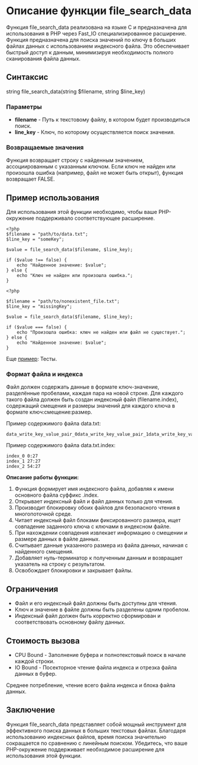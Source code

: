 # Описание функции file_search_data

Функция file_search_data реализована на языке C и предназначена для использования в PHP через Fast_IO специализированное расширение. Функция предназначена для поиска значений по ключу в больших файлах данных с использованием индексного файла. Это обеспечивает быстрый доступ к данным, минимизируя необходимость полного сканирования файла данных.

## Синтаксис

string file_search_data(string $filename, string $line_key)


### Параметры

- **filename** - Путь к текстовому файлу, в котором будет производиться поиск.
- **line_key** - Ключ, по которому осуществляется поиск значения.

### Возвращаемые значения

Функция возвращает строку с найденным значением, ассоциированным с указанным ключом. Если ключ не найден или произошла ошибка (например, файл не может быть открыт), функция возвращает FALSE.

## Пример использования

Для использования этой функции необходимо, чтобы ваше PHP-окружение поддерживало соответствующее расширение.
```
<?php
$filename = "path/to/data.txt";
$line_key = "someKey";

$value = file_search_data($filename, $line_key);

if ($value !== false) {
    echo "Найденное значение: $value";
} else {
    echo "Ключ не найден или произошла ошибка.";
}
```


```
<?php

$filename = "path/to/nonexistent_file.txt";
$line_key = "missingKey";

$value = file_search_data($filename, $line_key);

if ($value === false) {
    echo "Произошла ошибка: ключ не найден или файл не существует.";
} else {
    echo "Найденное значение: $value";
}
```

Еще [пример](/test/readme.md): Тесты.

### Формат файла и индекса

Файл должен содержать данные в формате ключ-значение, разделённые пробелами, каждая пара на новой строке. Для каждого такого файла должен быть создан индексный файл (filename.index), содержащий смещения и размеры значений для каждого ключа в формате ключ:смещение:размер.

Пример содержимого файла data.txt:

```
data_write_key_value_pair_0data_write_key_value_pair_1data_write_key_value_pair_2
```

Пример содержимого файла data.txt.index:
```
index_0 0:27
index_1 27:27
index_2 54:27
```

**Описание работы функции:**

1. Функция формирует имя индексного файла, добавляя к имени основного файла суффикс .index.
2. Открывает индексный файл и файл данных только для чтения.
3. Производит блокировку обоих файлов для безопасного чтения в многопоточной среде.
4. Читает индексный файл блоками фиксированного размера, ищет совпадение заданного ключа с ключами в индексном файле.
5. При нахождении совпадения извлекает информацию о смещении и размере данных в файле данных.
6. Считывает данные указанного размера из файла данных, начиная с найденного смещения.
7. Добавляет нуль-терминатор к полученным данным и возвращает указатель на строку с результатом.
8. Освобождает блокировки и закрывает файлы.


## Ограничения

- Файл и его индексный файл должны быть доступны для чтения.
- Ключ и значение в файле должны быть разделены одним пробелом.
- Индексный файл должен быть корректно сформирован и соответствовать основному файлу данных.

## Стоимость вызова

- CPU Bound - Заполнение буфера и полнотекстовый поиск в начале каждой строки.
- IO Bound - Посекторное чтение файла индекса и отрезка файла данных в буфер.

Среднее потребление, чтение всего файла индекса и блока файла данных.

## Заключение

Функция file_search_data представляет собой мощный инструмент для эффективного поиска данных в больших текстовых файлах. Благодаря использованию индексных файлов, время поиска значительно сокращается по сравнению с линейным поиском. Убедитесь, что ваше PHP-окружение поддерживает необходимое расширение для использования этой функции.
